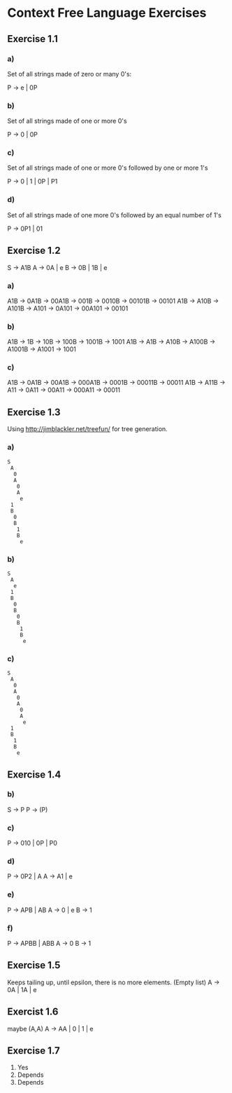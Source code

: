 # Context Free Language Exercises

## Exercise 1.1

### a)
Set of all strings made of zero or many 0's:

P -> e | 0P

### b)
Set of all strings made of one or more 0's

P -> 0 | 0P

### c)
Set of all strings made of one or more 0's followed by one or more 1's

P -> 0 | 1 | 0P | P1 

### d)
Set of all strings made of one more 0's followed by an equal number of 1's

P -> 0P1 | 01


## Exercise 1.2
S -> A1B
A -> 0A | e
B -> 0B | 1B | e

### a)
A1B -> 0A1B -> 00A1B -> 001B -> 0010B -> 00101B -> 00101
A1B -> A10B -> A101B -> A101 -> 0A101 -> 00A101 -> 00101

### b)
A1B -> 1B -> 10B -> 100B -> 1001B -> 1001
A1B -> A1B -> A10B -> A100B -> A1001B -> A1001 -> 1001

### c)
A1B -> 0A1B -> 00A1B -> 000A1B -> 0001B -> 00011B -> 00011
A1B -> A11B -> A11 -> 0A11 -> 00A11 -> 000A11 -> 00011

## Exercise 1.3
Using http://jimblackler.net/treefun/ for tree generation.
### a)
```
S
 A
  0
  A
   0
   A
    e
 1
 B
  0
  B
   1
   B
    e
```
### b)
```
S
 A
  e
 1
 B
  0
  B
   0
   B
    1
    B
     e
```

### c)
```
S
 A
  0
  A
   0
   A
    0
    A
     e
 1
 B
  1
  B
   e
```
## Exercise 1.4

### b)
S -> P
P -> (P)

### c)
P -> 010 | 0P | P0

### d)
P -> 0P2 | A
A -> A1 | e

### e)
P -> APB | AB
A -> 0 | e
B -> 1

### f)
P -> APBB | ABB
A -> 0
B -> 1

## Exercise 1.5
Keeps tailing up, until epsilon, there is no more elements. (Empty list)
A -> 0A | 1A | e

## Exercist 1.6
maybe (A,A)
A -> AA | 0 | 1 | e

## Exercise 1.7
1) Yes
2) Depends
3) Depends